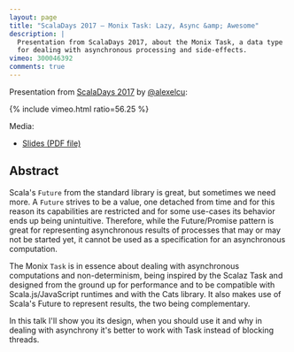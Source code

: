 ```yaml
---
layout: page
title: "ScalaDays 2017 — Monix Task: Lazy, Async &amp; Awesome"
description: |
  Presentation from ScalaDays 2017, about the Monix Task, a data type 
  for dealing with asynchronous processing and side-effects.
vimeo: 300046392
comments: true
---
```


Presentation from [ScalaDays 2017](https://scaladays.org/archive/copenhagen2017.html)
by [@alexelcu](https://twitter.com/alexelcu):

{% include vimeo.html ratio=56.25 %}

Media: 

- [Slides (PDF file)](/public/pdfs/Monix-Task-ScalaDays2017.pdf)

## Abstract

Scala's `Future` from the standard library is great, but sometimes we
need more. A `Future` strives to be a value, one detached from time
and for this reason its capabilities are restricted and for some
use-cases its behavior ends up being unintuitive. Therefore, while the
Future/Promise pattern is great for representing asynchronous results
of processes that may or may not be started yet, it cannot be used as
a specification for an asynchronous computation.

The Monix `Task` is in essence about dealing with asynchronous
computations and non-determinism, being inspired by the Scalaz Task
and designed from the ground up for performance and to be compatible
with Scala.js/JavaScript runtimes and with the Cats library. It also
makes use of Scala's Future to represent results, the two being
complementary.

In this talk I'll show you its design, when you should use it and why
in dealing with asynchrony it's better to work with Task instead of
blocking threads.
